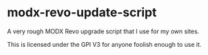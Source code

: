 # modx-revo-update-script
A very rough MODX Revo upgrade script that I use for my own sites.

This is licensed under the GPl V3 for anyone foolish enough to use it.
